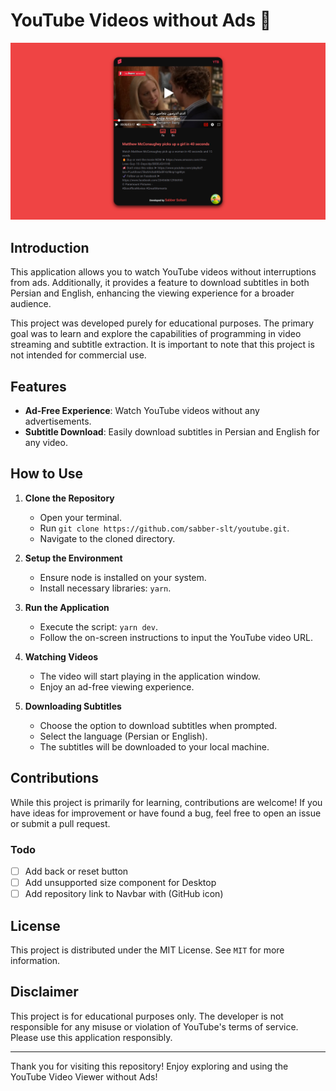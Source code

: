 # YouTube Videos without Ads 🤖

![Home / Landing Page](/public/github.png)

## Introduction

This application allows you to watch YouTube videos without interruptions from ads. Additionally, it provides a feature to download subtitles in both Persian and English, enhancing the viewing experience for a broader audience.

This project was developed purely for educational purposes. The primary goal was to learn and explore the capabilities of programming in video streaming and subtitle extraction. It is important to note that this project is not intended for commercial use.

## Features

- **Ad-Free Experience**: Watch YouTube videos without any advertisements.
- **Subtitle Download**: Easily download subtitles in Persian and English for any video.

## How to Use

1. **Clone the Repository**

   - Open your terminal.
   - Run `git clone https://github.com/sabber-slt/youtube.git`.
   - Navigate to the cloned directory.

2. **Setup the Environment**

   - Ensure node is installed on your system.
   - Install necessary libraries: `yarn`.

3. **Run the Application**

   - Execute the script: `yarn dev`.
   - Follow the on-screen instructions to input the YouTube video URL.

4. **Watching Videos**

   - The video will start playing in the application window.
   - Enjoy an ad-free viewing experience.

5. **Downloading Subtitles**
   - Choose the option to download subtitles when prompted.
   - Select the language (Persian or English).
   - The subtitles will be downloaded to your local machine.

## Contributions

While this project is primarily for learning, contributions are welcome! If you have ideas for improvement or have found a bug, feel free to open an issue or submit a pull request.

### Todo
- [ ] Add back or reset button
- [ ] Add unsupported size component for Desktop
- [ ] Add repository link to Navbar with (GitHub icon)

## License

This project is distributed under the MIT License. See `MIT` for more information.

## Disclaimer

This project is for educational purposes only. The developer is not responsible for any misuse or violation of YouTube's terms of service. Please use this application responsibly.

---

Thank you for visiting this repository! Enjoy exploring and using the YouTube Video Viewer without Ads!
